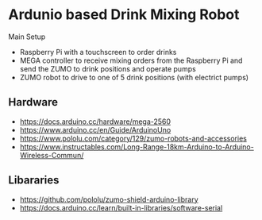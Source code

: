 # Ardunio based Drink Mixing Robot

Main Setup

* Raspberry Pi with a touchscreen to order drinks
* MEGA controller to receive mixing orders from the Raspberry Pi and send the ZUMO to drink positions and operate pumps
* ZUMO robot to drive to one of 5 drink positions (with electrict pumps)

## Hardware

* https://docs.arduino.cc/hardware/mega-2560
* https://www.arduino.cc/en/Guide/ArduinoUno
* https://www.pololu.com/category/129/zumo-robots-and-accessories
* https://www.instructables.com/Long-Range-18km-Arduino-to-Arduino-Wireless-Commun/

## Libararies

* https://github.com/pololu/zumo-shield-arduino-library
* https://docs.arduino.cc/learn/built-in-libraries/software-serial